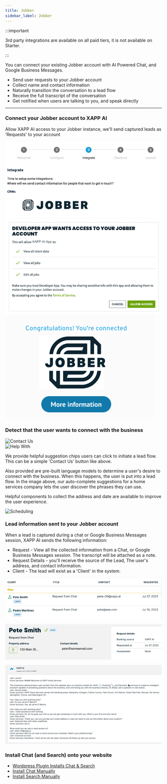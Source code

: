 ```yaml
---
title: Jobber
sidebar_label: Jobber
---
```


:::important

3rd party integrations are available on all paid tiers, it is not available on Starter.

:::

You can connect your existing Jobber account with AI Powered Chat, and Google Business Messages.

- Send user requests to your Jobber account
- Collect name and contact information
- Naturally transition the conversation to a lead flow
- Receive the full transcript of the conversation
- Get notified when users are talking to you, and speak directly

---

### Connect your Jobber account to XAPP AI

Allow XAPP AI access to your Jobber instance, we'll send captured leads as 'Requests' to your account

<div style={{width: '40%'}}>

![Connect](../../static/img/integrations/jobber/integrate.png)
![Allow](../../static/img/integrations/jobber/oauth-allow-access.png)
![Connected](../../static/img/integrations/jobber/connected.png)

</div>

### Detect that the user wants to connect with the business

<div className="centered-image-container">
<img src="/img/integrations/lacrm/contact-us.png" alt="Contact Us"/>
</div>

<div className="centered-image-container">
<img src="/img/integrations/lacrm/help-with.png" alt="Help With"/>
</div>

We provide helpful suggestion chips users can click to initiate a lead flow. This can be a simple 'Contact Us' button like above.

Also provided are pre-built language models to determine a user's desire to connect with the business. When this happens, the user is put into a lead flow. In the image above, our auto-complete suggestions for a home services company lets the user discover the phrases they can use.

Helpful components to collect the address and date are available to improve the user experience.

<div className="centered-image-container">
<img src="/img/integrations/jobber/scheduling.png" alt="Scheduling"/>
</div>

### Lead information sent to your Jobber account

When a lead is captured during a chat or Google Business Messages session, XAPP AI sends the following information:

- Request - View all the collected information from a Chat, or Google Business Messages session. The transcript will be attached as a note.
- Request Details - you'll receive the source of the Lead, The user's address, and contact information.
- Client - The lead will exist as a 'Client' in the system.

<div style={{width: '60%'}}>

![Requests](../../static/img/integrations/jobber/requests.png)

![Details](../../static/img/integrations/jobber/lead.png)

![Transcription](../../static/img/integrations/jobber/transcription.png)

</div>

### Install Chat (and Search) onto your website

- [Wordpress Plugin Installs Chat & Search](/help/install/wordpress)
- [Install Chat Manually](/help/install/javascript)
- [Install Search Manually](/help/channels/intelligent-search)
